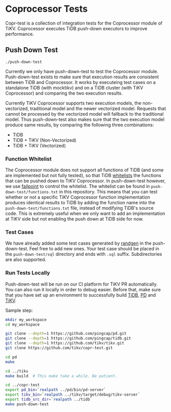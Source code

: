 # Coprocessor Tests


Copr-test is a collection of integration tests for the Coprocessor module of TiKV. Coprocessor
executes TiDB push-down executors to improve performance.

## Push Down Test

`./push-down-test`

Currently we only have push-down-test to test the Coprocessor module. Push-down-test exists to
make sure that execution results are consistent between TiDB and Coprocessor. It works by
executeing test cases on  a standalone TiDB (with mocktikv) and on a TiDB cluster (with TiKV
Coprocessor) and comparing the two execution results.

Currently TiKV Coprocessor supports two execution models, the non-vectorized, traditional model and
the newer vectorized model. Requests that cannot be processed by the vectorized model will fallback
to the traditional model. Thus push-down-test also makes sure that the two execution model produce
same results, by comparing the following three combinations:

- TiDB
- TiDB + TiKV (Non-Vectorized)
- TiDB + TiKV (Vectorized)

### Function Whitelist

The Coprocessor module does not support all functions of TiDB (and some are implemented but not
fully tested), so that TiDB [whitelists](https://github.com/pingcap/tidb/blob/a090e6be2991bf85b18fcdb096f84d41f4f6bd85/expression/expr_to_pb.go#L303)
the functions that can be pushed down to TiKV Coprocessor. In push-down-test however, we use
[failpoint] to control the whitelist. The whitelist can be found in `push-down-test/functions.txt`
in this repository. This means that you can test whether or not a specific TiKV Coprocessor function
implementation produces identical results to TiDB by adding the function name into the
`push-down-test/functions.txt` file, instead of modifying TiDB's source code. This is extremely
useful when we only want to add an implementation at TiKV side but not enabling the push down at
TiDB side for now.

### Test Cases

We have already added some test cases generated by [randgen] in the push-down-test. Feel free to
add new ones. Your test case should be placed in the `push-down-test/sql` directory and ends with
`.sql` suffix. Subdirectories are also supported.

### Run Tests Locally

Push-down-test will be run on our CI platform for TiKV PR automatically. You can also run it locally
in order to debug easier. Before that, make sure that you have set up an environment to successfully
build [TiDB], [PD] and [TiKV].

Sample step:

```sh
mkdir my_workspace
cd my_workspace

git clone --depth=1 https://github.com/pingcap/pd.git
git clone --depth=1 https://github.com/pingcap/tidb.git
git clone --depth=1 https://github.com/tikv/tikv.git
git clone https://github.com/tikv/copr-test.git

cd pd
make

cd ../tikv
make build  # This make take a while. Be patient.

cd ../copr-test
export pd_bin=`realpath ../pd/bin/pd-server`
export tikv_bin=`realpath ../tikv/target/debug/tikv-server`
export tidb_src_dir=`realpath ../tidb`
make push-down-test
```

[failpoint]: https://github.com/pingcap/failpoint
[randgen]: https://github.com/MariaDB/randgen
[TiDB]: https://github.com/pingcap/community/blob/master/CONTRIBUTING.md#building-tidb-on-a-local-osshell-environment
[PD]: https://github.com/pingcap/pd#build
[TiKV]: https://github.com/tikv/tikv/blob/master/CONTRIBUTING.md#building-and-setting-up-a-development-workspace
